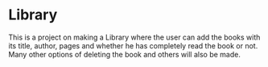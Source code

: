 # Library
This is a project on making a Library where the user can add the books with its title, author, pages and whether he has completely read the book or not. Many other options of deleting the book and others will also be made.